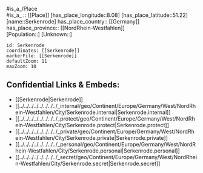 ﻿---
location: [51.22,8.08] 
mapzoom: [7,12] 
mapmarker: city 
type: City
tags:
- geo/City


SpocWebEntityId: 34213
isDeleted: false
confidential: public

---
#is_a_/Place  
#is_a_ :: [[Place]] 
[has_place_longitude::8.08] 
[has_place_latitude::51.22] 
[name::Serkenrode] 
has_place_country:: [[Germany]]  
has_place_province:: [[NordRhein-Westfahlen]]  
[Population::] 
[Unknown::] 


```leaflet
id: Serkenrode
coordinates: [[Serkenrode]] 
markerFile: [[Serkenrode]] 
defaultZoom: 11 
maxZoom: 18
```


## Confidential Links & Embeds: 
- [[Serkenrode|Serkenrode]]  
- [[../../../../../../../../_internal/geo/Continent/Europe/Germany/West/NordRhein-Westfahlen/City/Serkenrode.internal|Serkenrode.internal]] 
- [[../../../../../../../../_protect/geo/Continent/Europe/Germany/West/NordRhein-Westfahlen/City/Serkenrode.protect|Serkenrode.protect]] 
- [[../../../../../../../../_private/geo/Continent/Europe/Germany/West/NordRhein-Westfahlen/City/Serkenrode.private|Serkenrode.private]] 
- [[../../../../../../../../_personal/geo/Continent/Europe/Germany/West/NordRhein-Westfahlen/City/Serkenrode.personal|Serkenrode.personal]] 
- [[../../../../../../../../_secret/geo/Continent/Europe/Germany/West/NordRhein-Westfahlen/City/Serkenrode.secret|Serkenrode.secret]] 
